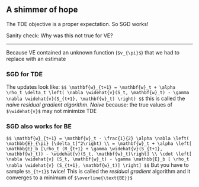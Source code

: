 ## A shimmer of hope 
The TDE objective is a proper expectation. So SGD works!


Sanity check: Why was this not true for VE?

---

Because VE contained an unknown function (`$v_{\pi}$`) that we had
to replace with an estimate



### SGD for TDE
The updates look like:
`$$
\mathbf{w}_{t+1} = \mathbf{w}_t + \alpha \rho_t \delta_t \left( \nabla \widehat{v}(S_t, \mathbf{w}_t) - \gamma \nabla \widehat{v}(S_{t+1}, \mathbf{w}_t) \right)
$$`
this is called the _naive residual gradient algorithm_.
_Naive_ because: the true values of `$\widehat{v}$` may not minimize TDE



### SGD also works for BE
`$$
\mathbf{w}_{t+1} = \mathbf{w}_t - \frac{1}{2} \alpha \nabla \left( \mathbb{E}_{\pi} [\delta_t]^2\right) \\
= \mathbf{w}_t + \alpha \left[ \mathbb{E}_b [\rho_t (R_{t+1} + \gamma \widehat{v}(S_{t+1}, \mathbf{w}_t)) - \widehat{v}(S_t, \mathbf{w}_t)\right] \\
\cdot \left[ \nabla \widehat{v} (S_t, \mathbf{w}_t) - \gamma \mathbb{E}_b [ \rho_t \nabla \widehat{v} (S_{t+1}, \mathbf{w}_t)] \right]
$$`
But you have to sample `$S_{t+1}$` twice! This is called the _residual gradient_ algorithm and it converges to a minimum of `$\overline{\text{BE}}$`